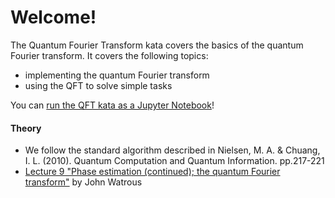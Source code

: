 ﻿# Welcome!

The Quantum Fourier Transform kata covers the basics of the quantum Fourier transform.
It covers the following topics:
- implementing the quantum Fourier transform
- using the QFT to solve simple tasks

You can [run the QFT kata as a Jupyter Notebook](https://mybinder.org/v2/gh/Microsoft/QuantumKatas/master?filepath=QFT%2FQFT.ipynb)!

#### Theory

- We follow the standard algorithm described in
Nielsen, M. A. & Chuang, I. L. (2010). Quantum Computation and Quantum Information. pp.217-221
- [Lecture 9 "Phase estimation (continued); the quantum Fourier transform"](https://cs.uwaterloo.ca/~watrous/LectureNotes/CPSC519.Winter2006/09.pdf) by John Watrous